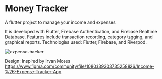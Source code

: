 # Money Tracker
A flutter project to manage your income and expenses

It is developed  with Flutter, Firebase Authentication, and Firebase Realtime Database. Features include transaction recording, category tagging, and graphical reports. Technologies used: Flutter, Firebase, and Riverpod.

![expense-tracker](https://github.com/user-attachments/assets/afbc5ca7-46b6-4c90-b220-9b750839244e)




Design: Inspired by Irvan Moses https://www.figma.com/community/file/1080339303735258826/Income-%26-Expense-Tracker-App
